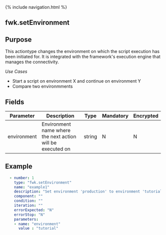 {% include navigation.html %}
## fwk.setEnvironment
## Purpose
This actiontype changes the environment on which the script execution has been initiated for. It is integrated with the framework's execution engine that manages the connectivity.

*Use Cases*
* Start a script on environment X and continue on environment Y
* Compare two environmments

## Fields

|Parameter|Description|Type|Mandatory|Encrypted|
|---------|-----------|----|---------|---------|
|environment|Environment name where the next action will be executed on|string|N|N|

## Example
```yaml
  - number: 1
    type: "fwk.setEnvironment"
    name: "example1"
    description: "Set environment 'production' to environment 'tutorial'"
    component: ""
    condition: ""
    iteration: ""
    errorExpected: "N"
    errorStop: "N"
    parameters:
    - name: "environment"
      value : "tutorial"
```
